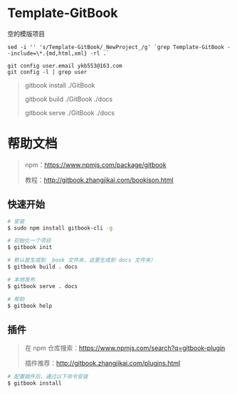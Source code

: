 # Template-GitBook 

空的模版项目

```
sed -i '' 's/Template-GitBook/_NewProject_/g' `grep Template-GitBook --include=\*.{md,html,xml} -rl .`

git config user.email ykb553@163.com
git config -l | grep user
```



> gitbook install ./GitBook  
>
> gitbook build ./GitBook ./docs  
>
> gitbook serve ./GitBook ./docs  



# 帮助文档

> npm：https://www.npmjs.com/package/gitbook
>
> 教程：http://gitbook.zhangjikai.com/bookjson.html



## 快速开始

```bash
# 安装
$ sudo npm install gitbook-cli -g

# 初始化一个项目
$ gitbook init

# 默认是生成到 _book 文件夹，这里生成到 docs 文件夹）
$ gitbook build . docs

# 本地发布
$ gitbook serve . docs

# 帮助
$ gitbook help

```



## 插件

> 在 npm 仓库搜索：https://www.npmjs.com/search?q=gitbook-plugin
>
> 插件推荐：http://gitbook.zhangjikai.com/plugins.html



```bash
# 配置插件后，通过以下命令安装
$ gitbook install
```



